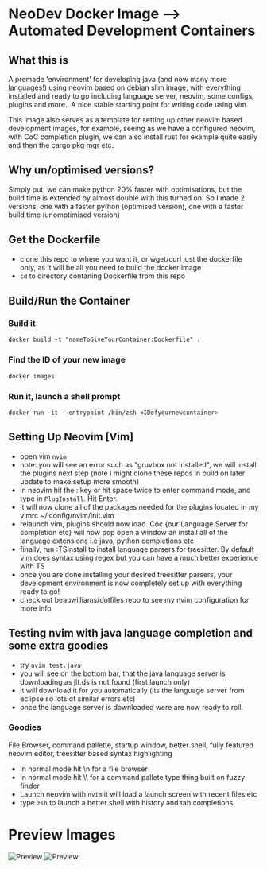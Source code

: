 # NeoDev Docker Image --> Automated Development Containers

## What this is

A premade 'environment' for developing java (and now many more languages!) using neovim based on debian slim image, with everything installed and ready to go including language server, neovim, some configs, plugins and more.. A nice stable starting point for writing code using vim.

This image also serves as a template for setting up other neovim based development images, for example, seeing as we have a configured neovim, with CoC completion plugin, we can also install rust for example quite easily and then the cargo pkg mgr etc.

## Why un/optimised versions?

Simply put, we can make python 20% faster with optimisations, but the build time is extended by almost double with this turned on. So I made 2 versions, one with a faster python (optimised version), one with a faster build time (unomptimised version)

## Get the Dockerfile

- clone this repo to where you want it, or wget/curl just the dockerfile only, as it will be all you need to build the docker image
- `cd` to directory contaning Dockerfile from this repo

## Build/Run the Container

### Build it
`docker build -t "nameToGiveYourContainer:Dockerfile" .`

### Find the ID of your new image
`docker images`

### Run it, launch a shell prompt
`docker run -it --entrypoint /bin/zsh <IDofyournewcontainer>`

## Setting Up Neovim [Vim]

- open vim `nvim`
- note: you will see an error such as "gruvbox not installed", we will install the plugins next step (note I might clone these repos in build on later update to make setup more smooth)
- in neovim hit the : key or hit space twice to enter command mode, and type in `PlugInstall`. Hit Enter.
- it will now clone all of the packages needed for the plugins located in my vimrc ~/.config/nvim/init.vim
- relaunch vim, plugins should now load. Coc {our Language Server for completion etc} will now pop open a window an install all of the language extensions i.e java, python completions etc
- finally, run :TSInstall <language> to install language parsers for treesitter. By default vim does syntax using regex but you can have a much better experience with TS
- once you are done installing your desired treesitter parsers, your development environment is now completely set up with everything ready to go!
- check out beauwilliams/dotfiles repo to see my nvim configuration for more info

## Testing nvim with java language completion and some extra goodies

- try `nvim test.java`
- you will see on the bottom bar, that the java language server is downloading as jlt.ds is not found (first launch only)
- it will download it for you automatically (its the language server from eclipse so lots of similar errors etc)
- once the language server is downloaded were are now ready to roll.

### Goodies

File Browser, command pallette, startup window, better shell, fully featured neovim editor, treesitter based syntax highlighting

- In normal mode hit \n for a file browser
- In normal mode hit \\\ for a command pallete type thing built on fuzzy finder
- Launch neovim with `nvim` it will load a launch screen with recent files etc
- type `zsh` to launch a better shell with history and tab completions

# Preview Images

![Preview](https://i.ibb.co/7xmh5JV/Screen-Shot-2020-06-24-at-11-00-39-pm.png)
![Preview](https://i.ibb.co/9Nxh3hW/Screen-Shot-2020-06-24-at-11-00-48-pm.png)

